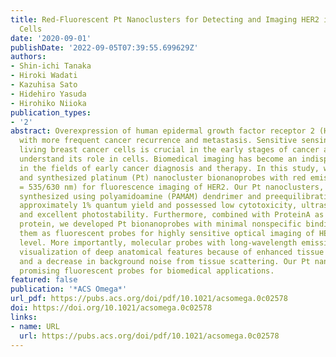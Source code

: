 ```yaml
---
title: Red-Fluorescent Pt Nanoclusters for Detecting and Imaging HER2 in Breast Cancer
  Cells
date: '2020-09-01'
publishDate: '2022-09-05T07:39:55.699629Z'
authors:
- Shin-ichi Tanaka
- Hiroki Wadati
- Kazuhisa Sato
- Hidehiro Yasuda
- Hirohiko Niioka
publication_types:
- '2'
abstract: Overexpression of human epidermal growth factor receptor 2 (HER2) is associated
  with more frequent cancer recurrence and metastasis. Sensitive sensing of HER2 in
  living breast cancer cells is crucial in the early stages of cancer and to further
  understand its role in cells. Biomedical imaging has become an indispensable tool
  in the fields of early cancer diagnosis and therapy. In this study, we designed
  and synthesized platinum (Pt) nanocluster bionanoprobes with red emission (Ex/Em
  = 535/630 nm) for fluorescence imaging of HER2. Our Pt nanoclusters, which were
  synthesized using polyamidoamine (PAMAM) dendrimer and preequilibration, exhibited
  approximately 1% quantum yield and possessed low cytotoxicity, ultrasmall size,
  and excellent photostability. Furthermore, combined with ProteinA as an adapter
  protein, we developed Pt bionanoprobes with minimal nonspecific binding and utilized
  them as fluorescent probes for highly sensitive optical imaging of HER2 at the cellular
  level. More importantly, molecular probes with long-wavelength emission have allowed
  visualization of deep anatomical features because of enhanced tissue penetration
  and a decrease in background noise from tissue scattering. Our Pt nanoclusters are
  promising fluorescent probes for biomedical applications.
featured: false
publication: '*ACS Omega*'
url_pdf: https://pubs.acs.org/doi/pdf/10.1021/acsomega.0c02578
doi: https://doi.org/10.1021/acsomega.0c02578
links:
- name: URL
  url: https://pubs.acs.org/doi/pdf/10.1021/acsomega.0c02578
---
```


